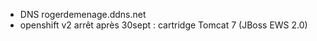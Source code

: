 * DNS rogerdemenage.ddns.net
* openshift v2 arrêt après 30sept : cartridge Tomcat 7 (JBoss EWS 2.0)
